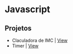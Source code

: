 # Javascript

## Projetos 

- Claculadora de IMC | [View](https://simpleimc.netlify.app/)
- Timer | [View](https://simpletimer.netlify.app/)